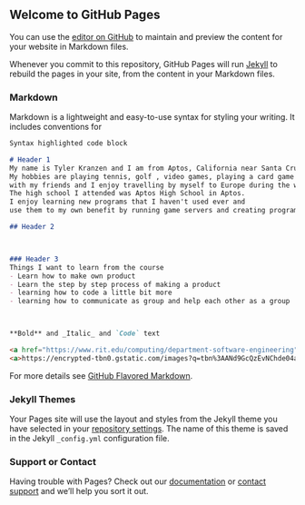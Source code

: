 ## Welcome to GitHub Pages

You can use the [editor on GitHub](https://github.com/tok4416/tok4416.github.io/edit/master/index.md) to maintain and preview the content for your website in Markdown files.

Whenever you commit to this repository, GitHub Pages will run [Jekyll](https://jekyllrb.com/) to rebuild the pages in your site, from the content in your Markdown files.

### Markdown

Markdown is a lightweight and easy-to-use syntax for styling your writing. It includes conventions for

```markdown
Syntax highlighted code block

# Header 1
My name is Tyler Kranzen and I am from Aptos, California near Santa Cruz. 
My hobbies are playing tennis, golf , video games, playing a card game called Magic the Gathering 
with my friends and I enjoy travelling by myself to Europe during the winter and summer. 
The high school I attended was Aptos High School in Aptos. 
I enjoy learning new programs that I haven't used ever and 
use them to my own benefit by running game servers and creating programs using python/c++.

## Header 2



### Header 3
Things I want to learn from the course
- Learn how to make own product
- Learn the step by step process of making a product
- learning how to code a little bit more
- learning how to communicate as group and help each other as a group



**Bold** and _Italic_ and `Code` text

<a href="https://www.rit.edu/computing/department-software-engineering">SE_Website</a>
<a>https://encrypted-tbn0.gstatic.com/images?q=tbn%3AANd9GcQzEvNChde04apIvYqyluCaqpqoavpD_0-Pgg&usqp=CAU</a>
```

For more details see [GitHub Flavored Markdown](https://guides.github.com/features/mastering-markdown/).

### Jekyll Themes

Your Pages site will use the layout and styles from the Jekyll theme you have selected in your [repository settings](https://github.com/tok4416/tok4416.github.io/settings). The name of this theme is saved in the Jekyll `_config.yml` configuration file.

### Support or Contact

Having trouble with Pages? Check out our [documentation](https://docs.github.com/categories/github-pages-basics/) or [contact support](https://github.com/contact) and we’ll help you sort it out.
